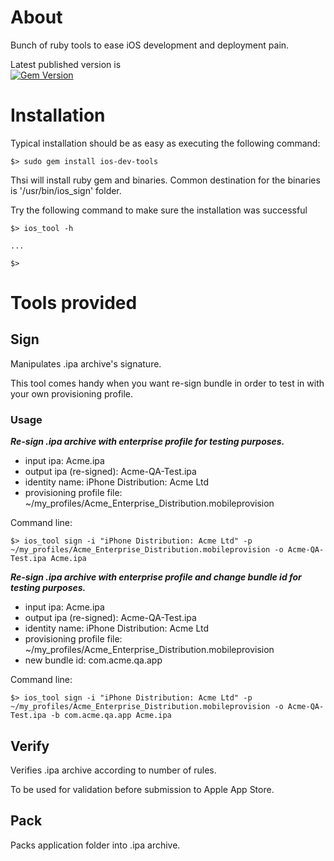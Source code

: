 # About

Bunch of ruby tools to ease iOS development and deployment pain.  

Latest published version is  
[![Gem Version](https://badge.fury.io/rb/ios_dev_tools.png)](http://badge.fury.io/rb/ios_dev_tools)
# Installation
Typical installation should be as easy as executing the following command:

    $> sudo gem install ios-dev-tools
    
Thsi will install ruby gem and binaries. Common destination for the binaries is '/usr/bin/ios_sign' folder.

Try the following command to make sure the installation was successful

    $> ios_tool -h
    
    ...
        
    $>

# Tools provided

## Sign
Manipulates .ipa archive's signature. 

This tool comes handy when you want re-sign bundle in order to test in with
your own provisioning profile.

### Usage
***Re-sign .ipa archive with enterprise profile for testing purposes.***

 * input ipa: Acme.ipa
 * output ipa (re-signed): Acme-QA-Test.ipa
 * identity name: iPhone Distribution: Acme Ltd
 * provisioning profile file: ~/my_profiles/Acme_Enterprise_Distribution.mobileprovision
 
Command line:

    $> ios_tool sign -i "iPhone Distribution: Acme Ltd" -p ~/my_profiles/Acme_Enterprise_Distribution.mobileprovision -o Acme-QA-Test.ipa Acme.ipa

***Re-sign .ipa archive with enterprise profile and change bundle id for testing purposes.***

 * input ipa: Acme.ipa
 * output ipa (re-signed): Acme-QA-Test.ipa
 * identity name: iPhone Distribution: Acme Ltd
 * provisioning profile file: ~/my_profiles/Acme_Enterprise_Distribution.mobileprovision
 * new bundle id: com.acme.qa.app
 
Command line:

    $> ios_tool sign -i "iPhone Distribution: Acme Ltd" -p ~/my_profiles/Acme_Enterprise_Distribution.mobileprovision -o Acme-QA-Test.ipa -b com.acme.qa.app Acme.ipa


## Verify
Verifies .ipa archive according to number of rules. 

To be used for validation before submission to Apple App Store.

## Pack
Packs application folder into .ipa archive. 
